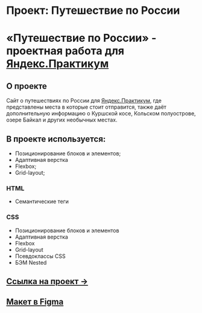 # Проект: Путешествие по России
# «Путешествие по России» - проектная работа для [Яндекс.Практикум](https://practicum.yandex.ru/)

## О проекте
Сайт о путешествиях по России для [Яндекс.Практикум](https://practicum.yandex.ru/), где представлены места в которые стоит отправится, также даёт дополнительную информацию о Куршской косе, Кольском полуострове, озере Байкал и других необычных местах.

## В проекте используется:
* Позиционирование блоков и элементов;
* Адаптивная верстка
* Flexbox;
* Grid-layout;

### HTML
* Семантические теги
### CSS
* Позиционирование блоков и элементов
* Адаптивная верстка
* Flexbox
* Grid-layout
* Псевдоклассы CSS
* БЭМ Nested

## [Ссылка на проект &rarr;](https://github.com/alexkrasyuk24/russian-travel.git)

## [Макет в Figma](https://www.figma.com/file/5S2WSbEFL6awjVWJ0NWL8Q/Sprint-3_-Russia-_-desktop-%2B-mobile?node-id=28503%3A0&t=UO2bgFXmkjpeaCHm-0)